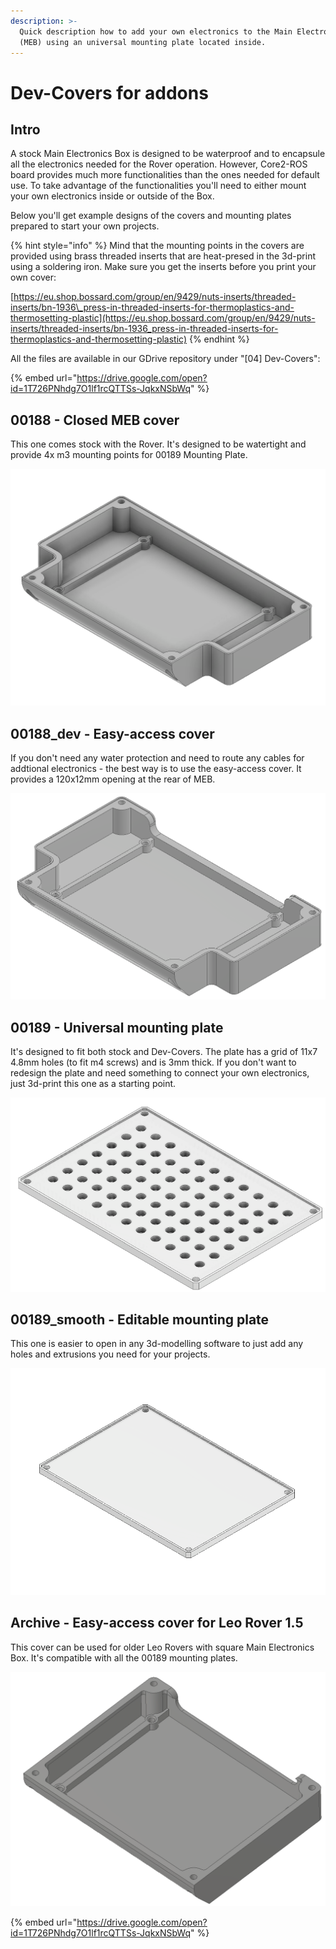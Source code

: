 ```yaml
---
description: >-
  Quick description how to add your own electronics to the Main Electronics Box
  (MEB) using an universal mounting plate located inside.
---
```


# Dev-Covers for addons

## Intro

A stock Main Electronics Box is designed to be waterproof and to encapsule all the electronics needed for the Rover operation. However, Core2-ROS board provides much more functionalities than the ones needed for default use. To take advantage of the functionalities you'll need to either mount your own electronics inside or outside of the Box.

Below you'll get example designs of the covers and mounting plates prepared to start your own projects.

{% hint style="info" %}
Mind that the mounting points in the covers are provided using brass threaded inserts that are heat-presed in the 3d-print using a soldering iron. Make sure you get the inserts before you print your own cover:

[https://eu.shop.bossard.com/group/en/9429/nuts-inserts/threaded-inserts/bn-1936\_press-in-threaded-inserts-for-thermoplastics-and-thermosetting-plastic](https://eu.shop.bossard.com/group/en/9429/nuts-inserts/threaded-inserts/bn-1936_press-in-threaded-inserts-for-thermoplastics-and-thermosetting-plastic)
{% endhint %}

All the files are available in our GDrive repository under "\[04\] Dev-Covers":

{% embed url="https://drive.google.com/open?id=1T726PNhdg7O1lf1rcQTTSs-JqkxNSbWq" %}

## 00188 - Closed MEB cover

This one comes stock with the Rover. It's designed to be watertight and provide 4x m3 mounting points for 00189 Mounting Plate.



![part 00188 \(stock\)](../../.gitbook/assets/00188%20%281%29.png)

## 00188\_dev - Easy-access cover

If you don't need any water protection and need to route any cables for addtional electronics - the best way is to use the easy-access cover. It provides a 120x12mm opening at the rear of MEB.

![part 00188\_dev](../../.gitbook/assets/00188_dev.png)



## 00189 - Universal mounting plate

It's designed to fit both stock and Dev-Covers. The plate has a grid of 11x7 4.8mm holes \(to fit m4 screws\) and is 3mm thick. If you don't want to redesign the plate and need something to connect your own electronics, just 3d-print this one as a starting point.

![part 00189](../../.gitbook/assets/00189.png)

## 00189\_smooth - Editable mounting plate

This one is easier to open in any 3d-modelling software to just add any holes and extrusions you need for your projects.

![part 00189\_smooth](../../.gitbook/assets/00189_smooth.png)

## Archive - Easy-access cover for Leo Rover 1.5

This cover can be used for older Leo Rovers with square Main Electronics Box. It's compatible with all the 00189 mounting plates.

![](../../.gitbook/assets/00158-cover_dev.png)



{% embed url="https://drive.google.com/open?id=1T726PNhdg7O1lf1rcQTTSs-JqkxNSbWq" %}





